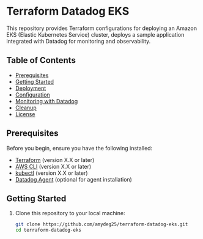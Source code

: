 # Terraform Datadog EKS

This repository provides Terraform configurations for deploying an Amazon EKS (Elastic Kubernetes Service) cluster, deploys a sample application integrated with Datadog for monitoring and observability.

## Table of Contents

- [Prerequisites](#prerequisites)
- [Getting Started](#getting-started)
- [Deployment](#deployment)
- [Configuration](#configuration)
- [Monitoring with Datadog](#monitoring-with-datadog)
- [Cleanup](#cleanup)
- [License](#license)

## Prerequisites

Before you begin, ensure you have the following installed:

- [Terraform](https://www.terraform.io/downloads.html) (version X.X or later)
- [AWS CLI](https://aws.amazon.com/cli/) (version X.X or later)
- [kubectl](https://kubernetes.io/docs/tasks/tools/install-kubectl/) (version X.X or later)
- [Datadog Agent](https://docs.datadoghq.com/agent/) (optional for agent installation)

## Getting Started

1. Clone this repository to your local machine:

   ```bash
   git clone https://github.com/amydeg25/terraform-datadog-eks.git
   cd terraform-datadog-eks
